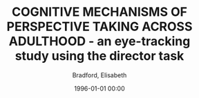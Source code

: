 ---
layout: post
title: COGNITIVE MECHANISMS OF PERSPECTIVE TAKING ACROSS ADULTHOOD - an eye-tracking study using the director task

date: 1996-01-01 00:00
author: Bradford, Elisabeth
journal: Journal of Experimental Psychology Learning Memory and Cognition

year: 2022
---